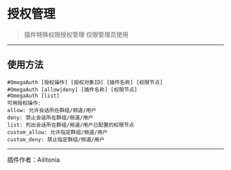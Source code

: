 # 授权管理
> 插件特殊权限授权管理
> 仅限管理员使用

---
## 使用方法
```
#OmegaAuth [授权操作] [授权对象ID] [插件名称] [权限节点]
#OmegaAuth [allow|deny] [插件名称] [权限节点]
#OmegaAuth [list]
可用授权操作:
allow: 允许会话所在群组/频道/用户
deny: 禁止会话所在群组/频道/用户
list: 列出会话所在群组/频道/用户已配置的权限节点
custom_allow: 允许指定群组/频道/用户
custom_deny: 禁止指定群组/频道/用户
```

---
插件作者：Ailitonia
